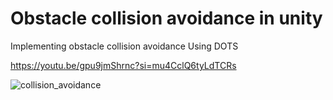 # Obstacle collision avoidance in unity


Implementing obstacle collision avoidance Using DOTS

https://youtu.be/gpu9jmShrnc?si=mu4CclQ6tyLdTCRs

![collision_avoidance](https://github.com/user-attachments/assets/c2cfe30d-ff14-45be-bded-cd9d408925e2)
